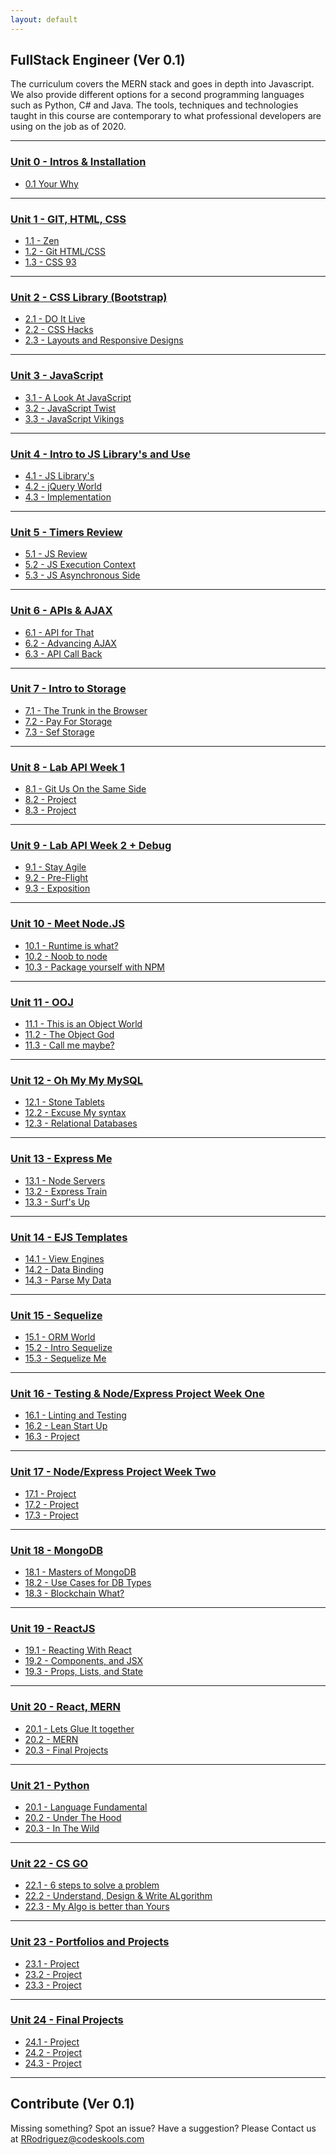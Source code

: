 ```yaml
---
layout: default
---
```


## FullStack Engineer (Ver 0.1)

The curriculum covers the MERN stack and goes in depth into Javascript. We also provide different options for a second programming languages such as Python, C# and Java. The tools, techniques and technologies taught in this course are contemporary to what professional developers are using on the job as of 2020. 

- - -

### [Unit 0 - Intros & Installation](comingsoon.md)

* [0.1 Your Why](comingsoon.md)

- - -

### [Unit 1 - GIT, HTML, CSS ](comingsoon.md)

* [1.1 - Zen](comingsoon.md) 
* [1.2 - Git HTML/CSS](comingsoon.md) 
* [1.3 - CSS 93](comingsoon.md) 

- - -

### [Unit 2 - CSS Library (Bootstrap)](comingsoon.md)

* [2.1 - DO It  Live](comingsoon.md) 
* [2.2 - CSS Hacks](comingsoon.md) 
* [2.3 - Layouts and Responsive Designs](comingsoon.md) 

- - -

### [Unit 3 - JavaScript](comingsoon.md)

* [3.1 - A Look At JavaScript](comingsoon.md) 
* [3.2 - JavaScript Twist](comingsoon.md) 
* [3.3 - JavaScript Vikings](comingsoon.md) 

- - -

### [Unit 4 - Intro to JS Library's and Use](comingsoon.md)

* [4.1 - JS Library's](comingsoon.md) 
* [4.2 - jQuery World](comingsoon.md) 
* [4.3 - Implementation](comingsoon.md)

- - -

### [Unit 5 - Timers Review](comingsoon.md)

* [5.1 - JS Review](comingsoon.md)
* [5.2 - JS Execution Context](comingsoon.md)
* [5.3 - JS Asynchronous Side](comingsoon.md)

- - -

### [Unit 6 - APIs & AJAX](comingsoon.md)

* [6.1 - API for That](comingsoon.md)
* [6.2 - Advancing AJAX](comingsoon.md) 
* [6.3 - API Call Back](comingsoon.md)

- - -

### [Unit 7 - Intro to Storage](07comingsoon.md)

* [7.1 - The Trunk in the Browser](comingsoon.md)
* [7.2 - Pay For Storage](comingsoon.md)
* [7.3 - Sef Storage](comingsoon.md)

- - -

### [Unit 8 - Lab API Week 1](comingsoon.md)

* [8.1 - Git Us On the Same Side](comingsoon.md) 
* [8.2 - Project](comingsoon.md)
* [8.3 - Project](08-Week/03-Day/03-Day-LessonPlan.md)

- - -

### [Unit 9 - Lab API Week 2 + Debug](comingsoon.md)

* [9.1 - Stay Agile](comingsoon.md)
* [9.2 - Pre-Flight](comingsoon.md)
* [9.3 - Exposition](comingsoon.md)

- - -

### [Unit 10 - Meet Node.JS](comingsoon.md)

* [10.1 - Runtime is what?](comingsoon.md) 
* [10.2 - Noob to node](comingsoon.md)
* [10.3 - Package yourself with NPM](comingsoon.md)

- - -

### [Unit 11 - OOJ](comingsoon.md)

* [11.1 - This is an Object World](comingsoon.md)
* [11.2 - The Object God](comingsoon.md)
* [11.3 - Call me maybe?](comingsoon.md)

- - -

### [Unit 12 - Oh My My MySQL](comingsoon.md)

* [12.1 - Stone Tablets](comingsoon.md)
* [12.2 - Excuse My syntax](comingsoon.md)
* [12.3 - Relational Databases](comingsoon.md)

- - -

### [Unit 13 - Express Me](comingsoon.md)

* [13.1 - Node Servers](comingsoon.md)
* [13.2 - Express Train](comingsoon.md) 
* [13.3 - Surf's Up](comingsoon.md)

- - -

### [Unit 14 - EJS Templates](comingsoon.md)

* [14.1 - View Engines](comingsoon.md)
* [14.2 - Data Binding](comingsoon.md)
* [14.3 - Parse My Data](comingsoon.md)

- - -

### [Unit 15 - Sequelize](15-Week)

* [15.1 - ORM World](comingsoon.md)
* [15.2 - Intro Sequelize](comingsoon.md)
* [15.3 - Sequelize Me](comingsoon.md)

- - -

### [Unit 16 - Testing & Node/Express Project Week One](16-Week)

* [16.1 - Linting and Testing](comingsoon.md)
* [16.2 - Lean Start Up](comingsoon.md)
* [16.3 - Project](comingsoon.md)

- - -

### [Unit 17 - Node/Express Project Week Two](17-Week)

* [17.1 - Project](comingsoon.md)
* [17.2 - Project](comingsoon.md)
* [17.3 - Project](comingsoon.md)

- - -

### [Unit 18 - MongoDB](18-Week)

* [18.1 - Masters of MongoDB](comingsoon.md) 
* [18.2 - Use Cases for DB Types](comingsoon.md)
* [18.3 - Blockchain What? ](comingsoon.md)

- - -

### [Unit 19 - ReactJS](19-Week)

* [19.1 - Reacting With React](comingsoon.md)
* [19.2 - Components, and JSX](comingsoon.md) 
* [19.3 - Props, Lists, and State](comingsoon.md)

- - -

### [Unit 20 - React, MERN](20-Week)

* [20.1 - Lets Glue It together](comingsoon.md)
* [20.2 - MERN](comingsoon.md) 
* [20.3 - Final Projects](comingsoon.md)

- - -

### [Unit 21 - Python](21-Week)
* [20.1 - Language Fundamental](python-Django.md)
* [20.2 - Under The Hood](comingsoon.md)
* [20.3 - In The Wild](comingsoon.md)

- - -

### [Unit 22 - CS GO](22-Week)

* [22.1 - 6 steps to solve a problem](comingsoon.md)
* [22.2 - Understand, Design & Write ALgorithm](comingsoon.md)
* [22.3 - My Algo is better than Yours](comingsoon.md)

- - -

### [Unit 23 - Portfolios and Projects](23-Week)

* [23.1 - Project](comingsoon.md)
* [23.2 - Project](comingsoon.md)
* [23.3 - Project](comingsoon.md)

- - -

### [Unit 24 - Final Projects](24-Week)

* [24.1 - Project](comingsoon.md)
* [24.2 - Project](comingsoon.md)
* [24.3 - Project](comingsoon.md)

- - -

## Contribute (Ver 0.1)

Missing something? Spot an issue? Have a suggestion? Please Contact us at RRodriguez@codeskools.com
